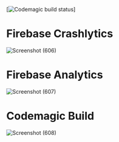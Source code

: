 [![Codemagic build status](https://api.codemagic.io/apps/637393348067d0f13f5db6be/637393348067d0f13f5db6bd/status_badge.svg)]

# Firebase Crashlytics
![Screenshot (606)](https://user-images.githubusercontent.com/71708994/209283465-44abac0a-8a27-4e12-a052-cf26b25aab2d.png)

# Firebase Analytics
![Screenshot (607)](https://user-images.githubusercontent.com/71708994/209283571-389dfd12-0787-4e0a-afc8-dbb72a5497cc.png)

# Codemagic Build
![Screenshot (608)](https://user-images.githubusercontent.com/71708994/209283781-b163f0b3-797e-440e-8b70-57d60e45dfea.png)



